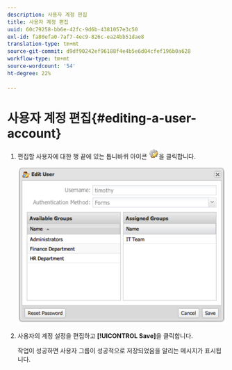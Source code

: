 ```yaml
---
description: 사용자 계정 편집
title: 사용자 계정 편집
uuid: 60c79258-bb6e-42fc-9d6b-4381057e3c50
exl-id: fa80efa0-7af7-4ec9-826c-ea24bb51dae8
translation-type: tm+mt
source-git-commit: d9df90242ef96188f4e4b5e6d04cfef196b0a628
workflow-type: tm+mt
source-wordcount: '54'
ht-degree: 22%

---
```


# 사용자 계정 편집{#editing-a-user-account}

1. 편집할 사용자에 대한 행 끝에 있는 톱니바퀴 아이콘 ![](assets/edit_icon.png)을 클릭합니다.

   ![](assets/edit_user_account.png)

1. 사용자의 계정 설정을 편집하고 **[!UICONTROL Save]**&#x200B;을 클릭합니다.

   작업이 성공하면 사용자 그룹이 성공적으로 저장되었음을 알리는 메시지가 표시됩니다.
